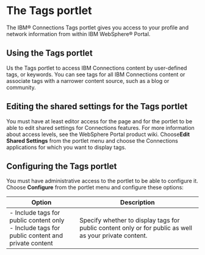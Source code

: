 # The Tags portlet

The IBM® Connections Tags portlet gives you access to your profile and network information from within IBM WebSphere® Portal.

## Using the Tags portlet

Us the Tags portlet to access IBM Connections content by user-defined tags, or keywords. You can see tags for all IBM Connections content or associate tags with a narrower content source, such as a blog or community.

## Editing the shared settings for the Tags portlet

You must have at least editor access for the page and for the portlet to be able to edit shared settings for Connections features. For more information about access levels, see the WebSphere Portal product wiki. Choose**Edit Shared Settings** from the portlet menu and choose the Connections applications for which you want to display tags.

## Configuring the Tags portlet

You must have administrative access to the portlet to be able to configure it. Choose **Configure** from the portlet menu and configure these options:

|Option|Description|
|------|-----------|
|-   Include tags for public content only <br/> -   Include tags for public content and private content|Specify whether to display tags for public content only or for public as well as your private content.|

